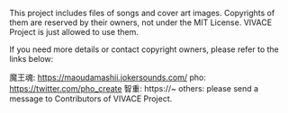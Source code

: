 This project includes files of songs and cover art images.
Copyrights of them are reserved by their owners, not under the MIT License.
VIVACE Project is just allowed to use them.

If you need more details or contact copyright owners, please refer to the links below:

魔王魂: https://maoudamashii.jokersounds.com/
pho: https://twitter.com/pho_create
智重: https://~
others: please send a message to Contributors of VIVACE Project.